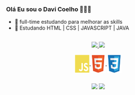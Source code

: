### Olá Eu sou o Davi Coelho 🤙🧑🏽 

- 🔭 full-time estudando para melhorar as skills 
- 🌱 Estudando HTML | CSS | JAVASCRIPT | JAVA
##
<div align="center">
  <a href="https://github.com/davicoelhos">
  <img height="150em" src="https://github-readme-stats.vercel.app/api?username=davicoelho&show_icons=true&theme=dark&include_all_commits=false&count_private=true"/>
   <img height="150em" src="https://github-readme-stats.vercel.app/api/top-langs/?username=davicoelhos&layout=compact&langs_count=7&theme=dark"/>

  
  
<div style="display: inline_block"><br>
  <img align="center" alt="Rafa-Js" height="50" width="40" src="https://raw.githubusercontent.com/devicons/devicon/master/icons/javascript/javascript-plain.svg">
   <img align="center" alt="Rafa-HTML" height="50" width="40" src="https://raw.githubusercontent.com/devicons/devicon/master/icons/html5/html5-original.svg">
  <img align="center" alt="Rafa-CSS" height="50" width="40" src="https://raw.githubusercontent.com/devicons/devicon/master/icons/css3/css3-original.svg">
 
 <link rel="stylesheet" href="https://cdn.jsdelivr.net/gh/devicons/devicon@v2.15.1/devicon.min.css">

  ##

  
</div>
   

  <a href="https://instagram.com/odavicoelho" target="_blank"><img src="https://img.shields.io/badge/-Instagram-%23E4405F?style=for-the-badge&logo=instagram&logoColor=black" target="_blank"></a>
  <a href="https://www.linkedin.com/in/davi-coelho-b1b6b61bb" target="_blank"><img src="https://img.shields.io/badge/-LinkedIn-%230077B5?style=for-the-badge&logo=linkedin&logoColor=black" target="_blank"></a> 
 

</div>



